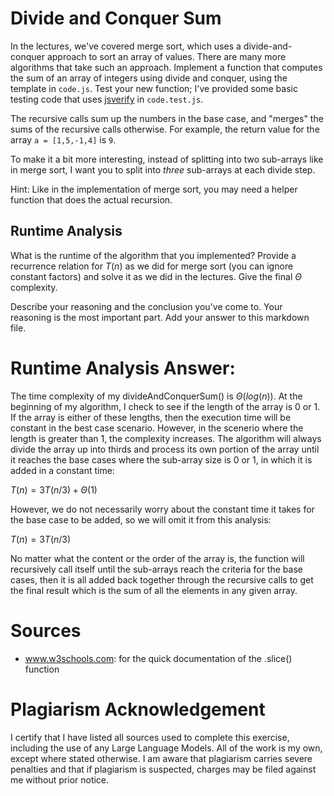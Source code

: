 # Divide and Conquer Sum

In the lectures, we've covered merge sort, which uses a divide-and-conquer
approach to sort an array of values. There are many more algorithms that take
such an approach. Implement a function that computes the sum of an array of
integers using divide and conquer, using the template in `code.js`. Test your
new function; I've provided some basic testing code that uses
[jsverify](https://jsverify.github.io/) in `code.test.js`.

The recursive calls sum up the numbers in the base case, and "merges" the sums
of the recursive calls otherwise. For example, the return value for the array `a
= [1,5,-1,4]` is `9`.

To make it a bit more interesting, instead of splitting into two sub-arrays like
in merge sort, I want you to split into *three* sub-arrays at each divide step.

Hint: Like in the implementation of merge sort, you may need a helper function
that does the actual recursion.

## Runtime Analysis

What is the runtime of the algorithm that you implemented? Provide a recurrence
relation for $T(n)$ as we did for merge sort (you can ignore constant factors)
and solve it as we did in the lectures. Give the final $\Theta$ complexity.

Describe your reasoning and the conclusion you've come to. Your reasoning is the
most important part. Add your answer to this markdown file.


# Runtime Analysis Answer:

The time complexity of my divideAndConquerSum() is $\Theta(log(n))$.
At the beginning of my algorithm, I check to see if the length of the
array is 0 or 1. If the array is either of these lengths, then the execution
time will be constant in the best case scenario. However, in the scenerio
where the length is greater than 1, the complexity increases.
The algorithm will always divide the array up into thirds and process
its own portion of the array until it reaches the base cases where the 
sub-array size is 0 or 1, in which it is added in a constant time:

$T(n) = 3T(n/3) + \Theta(1)$

However, we do not necessarily worry about the constant time it takes for 
the base case to be added, so we will omit it from this analysis:

$T(n) = 3T(n/3)$

No matter what the content or the order of the array is, the function will 
recursively call itself until the sub-arrays reach the criteria for the base
cases, then it is all added back together through the recursive calls to get 
the final result which is the sum of all the elements in any given array.


# Sources

- www.w3schools.com: for the quick documentation of the .slice() function

# Plagiarism Acknowledgement
I certify that I have listed all sources used to complete this exercise, 
including the use of any Large Language Models. All of the work is my own, 
except where stated otherwise. I am aware that plagiarism carries severe 
penalties and that if plagiarism is suspected, charges may be filed against me 
without prior notice.
